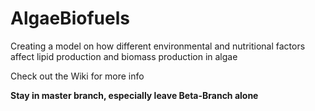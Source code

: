 # AlgaeBiofuels
Creating a model on how different environmental and nutritional factors affect lipid production and biomass production in algae

Check out the Wiki for more info

**Stay in master branch, especially leave Beta-Branch alone**
